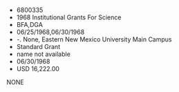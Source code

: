 * 6800335
* 1968 Institutional Grants For Science
* BFA,DGA
* 06/25/1968,06/30/1968
* -. None, Eastern New Mexico University Main Campus
* Standard Grant
*   name not available
* 06/30/1968
* USD 16,222.00

NONE